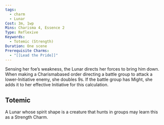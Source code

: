 ```yaml
---
tags:
  - charm
  - Lunar
Cost: 3m, 1wp
Mins: Charisma 4, Essence 2
Type: Reflexive
Keywords:
  - Totemic (Strength)
Duration: One scene
Prerequisite Charms:
  - "[[Lead the Pride]]"
---
```

Sensing her foe’s weakness, the Lunar directs her forces to bring him down. When making a Charismabased order directing a battle group to attack a lower-Initiative enemy, she doubles 9s. If the battle group has Might, she adds it to her effective Initiative for this calculation. 
## Totemic 

A Lunar whose spirit shape is a creature that hunts in groups may learn this as a Strength Charm.